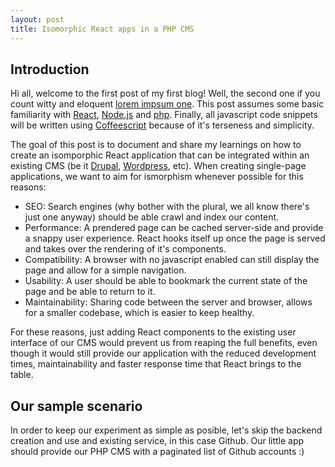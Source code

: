 ```yaml
---
layout: post
title: Isomorphic React apps in a PHP CMS
---
```


## Introduction

Hi all, welcome to the first post of my first blog! Well, the second one if you count witty and eloquent [lorem impsum one](/2015/05/25/welcome.html). This post assumes some basic familiarity with [React](https://facebook.github.io/react/), [Node.js](https://nodejs.org/) and [php](http://php.net/). Finally, all javascript code snippets will be written using [Coffeescript](http://coffeescript.org/) because of it's terseness and simplicity.

The goal of this post is to document and share my learnings on how to create an isomporphic React application that can be integrated within an existing CMS (be it [Drupal](https://www.drupal.org/), [Wordpress](https://wordpress.com/), etc). When creating single-page applications, we want to aim for ismorphism whenever possible for this reasons:

- SEO: Search engines (why bother with the plural, we all know there's just one anyway) should be able crawl and index our content. 
- Performance: A prendered page can be cached server-side and provide a snappy user experience. React hooks itself up once the page is served and takes over the rendering of it's components.
- Compatibility: A browser with no javascript enabled can still display the page and allow for a simple navigation.
- Usability: A user should be able to bookmark the current state of the page and be able to return to it.
- Maintainability: Sharing code between the server and browser, allows for a smaller codebase, which is easier to keep healthy.

For these reasons, just adding React components to the existing user interface of our CMS would prevent us from reaping the full benefits, even though it would still provide our application with the reduced development times, maintainability and faster response time that React brings to the table.

## Our sample scenario

In order to keep our experiment as simple as posible, let's skip the backend creation and use and existing service, in this case Github. Our little app should provide  our PHP CMS with a paginated list of Github accounts :)
